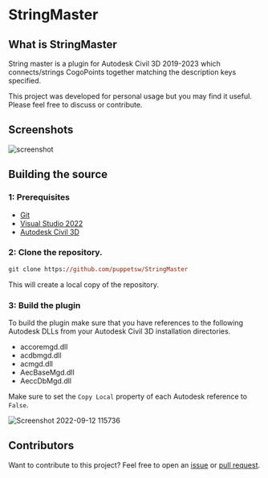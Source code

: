 # StringMaster

## What is StringMaster

String master is a plugin for Autodesk Civil 3D 2019-2023 which connects/strings CogoPoints together matching the description keys specified.

This project was developed for personal usage but you may find it useful. Please feel free to discuss or contribute.

## Screenshots

![screenshot](https://user-images.githubusercontent.com/79826944/189561659-b80f27b6-5a05-494e-bd4d-81c13668fb47.png)

## Building the source

### 1: Prerequisites

- [Git](https://git-scm.com)
- [Visual Studio 2022](https://visualstudio.microsoft.com/vs/)
- [Autodesk Civil 3D](https://www.autodesk.com.au/products/civil-3d/)

### 2: Clone the repository.

```ps
git clone https://github.com/puppetsw/StringMaster
```

This will create a local copy of the repository.

### 3: Build the plugin

To build the plugin make sure that you have references to the following Autodesk DLLs from your Autodesk Civil 3D installation directories. 

- accoremgd.dll
- acdbmgd.dll
- acmgd.dll
- AecBaseMgd.dll
- AeccDbMgd.dll

Make sure to set the `Copy Local` property of each Autodesk reference to `False`.

![Screenshot 2022-09-12 115736](https://user-images.githubusercontent.com/79826944/189563239-1f5d09a9-46d4-4deb-95d2-96b2b2cd4e42.png)

## Contributors

Want to contribute to this project? Feel free to open an [issue](https://github.com/puppetsw/StringMaster/issues) or [pull request](https://github.com/puppetsw/StringMaster/pulls).
